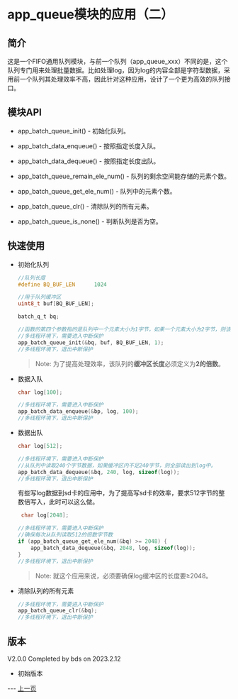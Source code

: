 # app_queue模块的应用（二）

## 简介

这是一个FIFO通用队列模块，与前一个队列（app_queue_xxx）不同的是，这个队列专门用来处理批量数据。比如处理log，因为log的内容全部是字符型数据，采用前一个队列其处理效率不高，因此针对这种应用，设计了一个更为高效的队列接口。

## 模块API

* app_batch_queue_init() - 初始化队列。

* app_batch_data_enqueue() - 按照指定长度入队。

* app_batch_data_dequeue() - 按照指定长度出队。

* app_batch_queue_remain_ele_num() - 队列的剩余空间能存储的元素个数。

* app_batch_queue_get_ele_num() - 队列中的元素个数。

* app_batch_queue_clr() - 清除队列的所有元素。

* app_batch_queue_is_none() - 判断队列是否为空。


## 快速使用

* 初始化队列
    ```c
    //队列长度
    #define BQ_BUF_LEN		1024
    
    //用于队列缓冲区
    uint8_t buf[BQ_BUF_LEN];
  
    batch_q_t bq;

    //函数的第四个参数指的是队列中一个元素大小为1字节，如果一个元素大小为2字节，则该参数为2，如果大小为4，该参数为4
    //多线程环境下，需要进入中断保护
    app_batch_queue_init(&bq, buf, BQ_BUF_LEN, 1);
    //多线程环境下，退出中断保护
    ```

    >Note: 为了提高处理效率，该队列的**缓冲区长度**必须定义为**2的倍数**。
* 数据入队
    ```c
    char log[100];

    //多线程环境下，需要进入中断保护
    app_batch_data_enqueue(&bp, log, 100);
    //多线程环境下，退出中断保护
    ```

* 数据出队
    ```c
    char log[512];
    
    //多线程环境下，需要进入中断保护
    //从队列中读取240个字节数据，如果缓冲区内不足240字节，则全部读出到log中。
    app_batch_data_dequeue(&bq, 240, log, sizeof(log));
    //多线程环境下，退出中断保护
    ```

    有些写log数据到sd卡的应用中，为了提高写sd卡的效率，要求512字节的整数倍写入，此时可以这么做。
    ```c
     char log[2048];

    //多线程环境下，需要进入中断保护
    //确保每次从队列读取512的倍数字节数
    if (app_batch_queue_get_ele_num(&bq) >= 2048) {
        app_batch_data_dequeue(&bq, 2048, log, sizeof(log));
    }
    //多线程环境下，退出中断保护
    ```
    >Note: 就这个应用来说，必须要确保log缓冲区的长度要≥2048。

* 清除队列的所有元素
    ```c
    //多线程环境下，需要进入中断保护
    app_batch_queue_clr(&bq);
    //多线程环境下，退出中断保护
    ```

## 版本
V2.0.0 Completed by bds on 2023.2.12

* 初始版本

--- [上一页](https://gitee.com/bds123/prg/blob/master/queue/README.md)